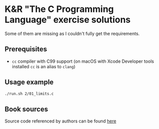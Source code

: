 # K&amp;R "The C Programming Language" exercise solutions

Some of them are missing as I couldn't fully get the requirements.

## Prerequisites

- `cc` compiler with C99 support (on macOS with Xcode Developer tools installed `cc` is an alias to `clang`)

## Usage example

```sh
./run.sh 2/01_limits.c
```

## Book sources

Source code referenced by authors can be found [here](http://www.informit.com/store/c-programming-language-9780131103627)

